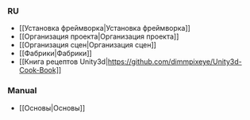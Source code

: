 ### RU

- [[Установка фреймворка|Установка фреймворка]]
- [[Организация проекта|Организация проекта]]
- [[Организация сцен|Организация сцен]]
- [[Фабрики|Фабрики]]
- [[Книга рецептов Unity3d|https://github.com/dimmpixeye/Unity3d-Cook-Book]]

### Manual
- [[Основы|Основы]]
 
 
